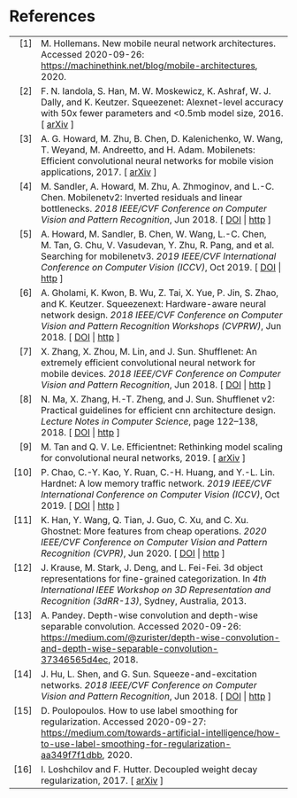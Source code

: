 # References

<!-- This document was automatically generated with bibtex2html 1.95
     (see http://www.lri.fr/~filliatr/bibtex2html/),
     with the following command:
     "C:\Program Files (x86)\Bibtex2html\bibtex2html.exe" -o - -s abbrv -q -nodoc references.bib  -->


<table>

<tr valign="top">
<td align="right" class="bibtexnumber">
[<a name="hollemans2020">1</a>]
</td>
<td class="bibtexitem">
M.&nbsp;Hollemans.
 New mobile neural network architectures.
 Accessed 2020-09-26:
  <a href="https://machinethink.net/blog/mobile-architectures">https://machinethink.net/blog/mobile-architectures</a>, 2020.

</td>
</tr>


<tr valign="top">
<td align="right" class="bibtexnumber">
[<a name="i2016squeezenet">2</a>]
</td>
<td class="bibtexitem">
F.&nbsp;N. Iandola, S.&nbsp;Han, M.&nbsp;W. Moskewicz, K.&nbsp;Ashraf, W.&nbsp;J. Dally, and K.&nbsp;Keutzer.
 Squeezenet: Alexnet-level accuracy with 50x fewer parameters and
  &lt;0.5mb model size, 2016.
[&nbsp;<a href="http://arxiv.org/abs/1602.07360">arXiv</a>&nbsp;]

</td>
</tr>


<tr valign="top">
<td align="right" class="bibtexnumber">
[<a name="howard2017mobilenets">3</a>]
</td>
<td class="bibtexitem">
A.&nbsp;G. Howard, M.&nbsp;Zhu, B.&nbsp;Chen, D.&nbsp;Kalenichenko, W.&nbsp;Wang, T.&nbsp;Weyand,
  M.&nbsp;Andreetto, and H.&nbsp;Adam.
 Mobilenets: Efficient convolutional neural networks for mobile vision
  applications, 2017.
[&nbsp;<a href="http://arxiv.org/abs/1704.04861">arXiv</a>&nbsp;]

</td>
</tr>


<tr valign="top">
<td align="right" class="bibtexnumber">
[<a name="Sandler_2018">4</a>]
</td>
<td class="bibtexitem">
M.&nbsp;Sandler, A.&nbsp;Howard, M.&nbsp;Zhu, A.&nbsp;Zhmoginov, and L.-C. Chen.
 Mobilenetv2: Inverted residuals and linear bottlenecks.
 <em>2018 IEEE/CVF Conference on Computer Vision and Pattern
  Recognition</em>, Jun 2018.
[&nbsp;<a href="http://dx.doi.org/10.1109/cvpr.2018.00474">DOI</a>&nbsp;| 
<a href="http://dx.doi.org/10.1109/CVPR.2018.00474">http</a>&nbsp;]

</td>
</tr>


<tr valign="top">
<td align="right" class="bibtexnumber">
[<a name="Howard_2019">5</a>]
</td>
<td class="bibtexitem">
A.&nbsp;Howard, M.&nbsp;Sandler, B.&nbsp;Chen, W.&nbsp;Wang, L.-C. Chen, M.&nbsp;Tan, G.&nbsp;Chu,
  V.&nbsp;Vasudevan, Y.&nbsp;Zhu, R.&nbsp;Pang, and et&nbsp;al.
 Searching for mobilenetv3.
 <em>2019 IEEE/CVF International Conference on Computer Vision
  (ICCV)</em>, Oct 2019.
[&nbsp;<a href="http://dx.doi.org/10.1109/iccv.2019.00140">DOI</a>&nbsp;| 
<a href="http://dx.doi.org/10.1109/ICCV.2019.00140">http</a>&nbsp;]

</td>
</tr>


<tr valign="top">
<td align="right" class="bibtexnumber">
[<a name="Gholami_2018">6</a>]
</td>
<td class="bibtexitem">
A.&nbsp;Gholami, K.&nbsp;Kwon, B.&nbsp;Wu, Z.&nbsp;Tai, X.&nbsp;Yue, P.&nbsp;Jin, S.&nbsp;Zhao, and K.&nbsp;Keutzer.
 Squeezenext: Hardware-aware neural network design.
 <em>2018 IEEE/CVF Conference on Computer Vision and Pattern
  Recognition Workshops (CVPRW)</em>, Jun 2018.
[&nbsp;<a href="http://dx.doi.org/10.1109/cvprw.2018.00215">DOI</a>&nbsp;| 
<a href="http://dx.doi.org/10.1109/CVPRW.2018.00215">http</a>&nbsp;]

</td>
</tr>


<tr valign="top">
<td align="right" class="bibtexnumber">
[<a name="Zhang_2018">7</a>]
</td>
<td class="bibtexitem">
X.&nbsp;Zhang, X.&nbsp;Zhou, M.&nbsp;Lin, and J.&nbsp;Sun.
 Shufflenet: An extremely efficient convolutional neural network for
  mobile devices.
 <em>2018 IEEE/CVF Conference on Computer Vision and Pattern
  Recognition</em>, Jun 2018.
[&nbsp;<a href="http://dx.doi.org/10.1109/cvpr.2018.00716">DOI</a>&nbsp;| 
<a href="http://dx.doi.org/10.1109/CVPR.2018.00716">http</a>&nbsp;]

</td>
</tr>


<tr valign="top">
<td align="right" class="bibtexnumber">
[<a name="Ma_2018">8</a>]
</td>
<td class="bibtexitem">
N.&nbsp;Ma, X.&nbsp;Zhang, H.-T. Zheng, and J.&nbsp;Sun.
 Shufflenet v2: Practical guidelines for efficient cnn architecture
  design.
 <em>Lecture Notes in Computer Science</em>, page 122–138, 2018.
[&nbsp;<a href="http://dx.doi.org/10.1007/978-3-030-01264-9_8">DOI</a>&nbsp;| 
<a href="http://dx.doi.org/10.1007/978-3-030-01264-9_8">http</a>&nbsp;]

</td>
</tr>


<tr valign="top">
<td align="right" class="bibtexnumber">
[<a name="tan2019efficientnet">9</a>]
</td>
<td class="bibtexitem">
M.&nbsp;Tan and Q.&nbsp;V. Le.
 Efficientnet: Rethinking model scaling for convolutional neural
  networks, 2019.
[&nbsp;<a href="http://arxiv.org/abs/1905.11946">arXiv</a>&nbsp;]

</td>
</tr>


<tr valign="top">
<td align="right" class="bibtexnumber">
[<a name="Chao_2019">10</a>]
</td>
<td class="bibtexitem">
P.&nbsp;Chao, C.-Y. Kao, Y.&nbsp;Ruan, C.-H. Huang, and Y.-L. Lin.
 Hardnet: A low memory traffic network.
 <em>2019 IEEE/CVF International Conference on Computer Vision
  (ICCV)</em>, Oct 2019.
[&nbsp;<a href="http://dx.doi.org/10.1109/iccv.2019.00365">DOI</a>&nbsp;| 
<a href="http://dx.doi.org/10.1109/ICCV.2019.00365">http</a>&nbsp;]

</td>
</tr>


<tr valign="top">
<td align="right" class="bibtexnumber">
[<a name="Han_2020">11</a>]
</td>
<td class="bibtexitem">
K.&nbsp;Han, Y.&nbsp;Wang, Q.&nbsp;Tian, J.&nbsp;Guo, C.&nbsp;Xu, and C.&nbsp;Xu.
 Ghostnet: More features from cheap operations.
 <em>2020 IEEE/CVF Conference on Computer Vision and Pattern
  Recognition (CVPR)</em>, Jun 2020.
[&nbsp;<a href="http://dx.doi.org/10.1109/cvpr42600.2020.00165">DOI</a>&nbsp;| 
<a href="http://dx.doi.org/10.1109/cvpr42600.2020.00165">http</a>&nbsp;]

</td>
</tr>


<tr valign="top">
<td align="right" class="bibtexnumber">
[<a name="KrauseStarkDengFei-Fei_3DRR2013">12</a>]
</td>
<td class="bibtexitem">
J.&nbsp;Krause, M.&nbsp;Stark, J.&nbsp;Deng, and L.&nbsp;Fei-Fei.
 3d object representations for fine-grained categorization.
 In <em>4th International IEEE Workshop on 3D Representation and
  Recognition (3dRR-13)</em>, Sydney, Australia, 2013.

</td>
</tr>


<tr valign="top">
<td align="right" class="bibtexnumber">
[<a name="pandey2018">13</a>]
</td>
<td class="bibtexitem">
A.&nbsp;Pandey.
 Depth-wise convolution and depth-wise separable convolution.
 Accessed 2020-09-26:
  <a href="https://medium.com/@zurister/depth-wise-convolution-and-depth-wise-separable-convolution-37346565d4ec">https://medium.com/@zurister/depth-wise-convolution-and-depth-wise-separable-convolution-37346565d4ec</a>,
  2018.

</td>
</tr>


<tr valign="top">
<td align="right" class="bibtexnumber">
[<a name="Hu_2018">14</a>]
</td>
<td class="bibtexitem">
J.&nbsp;Hu, L.&nbsp;Shen, and G.&nbsp;Sun.
 Squeeze-and-excitation networks.
 <em>2018 IEEE/CVF Conference on Computer Vision and Pattern
  Recognition</em>, Jun 2018.
[&nbsp;<a href="http://dx.doi.org/10.1109/cvpr.2018.00745">DOI</a>&nbsp;| 
<a href="http://dx.doi.org/10.1109/CVPR.2018.00745">http</a>&nbsp;]

</td>
</tr>


<tr valign="top">
<td align="right" class="bibtexnumber">
[<a name="Poulopoulos2020">15</a>]
</td>
<td class="bibtexitem">
D.&nbsp;Poulopoulos.
 How to use label smoothing for regularization.
 Accessed 2020-09-27:
  <a href="https://medium.com/towards-artificial-intelligence/how-to-use-label-smoothing-for-regularization-aa349f7f1dbb">https://medium.com/towards-artificial-intelligence/how-to-use-label-smoothing-for-regularization-aa349f7f1dbb</a>,
  2020.

</td>
</tr>


<tr valign="top">
<td align="right" class="bibtexnumber">
[<a name="loshchilov2017decoupled">16</a>]
</td>
<td class="bibtexitem">
I.&nbsp;Loshchilov and F.&nbsp;Hutter.
 Decoupled weight decay regularization, 2017.
[&nbsp;<a href="http://arxiv.org/abs/1711.05101">arXiv</a>&nbsp;]
